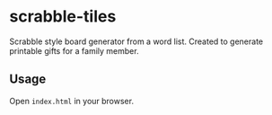 # scrabble-tiles

Scrabble style board generator from a word list. Created to generate printable gifts for a family member.

## Usage

Open `index.html` in your browser.
